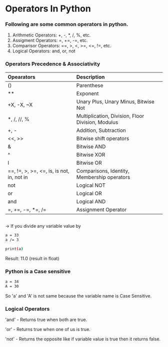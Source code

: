 
# Operators In Python
### Following are some common operators in python.

1. Arithmetic Operators: +, -, *, /, %, etc.
2. Assigment Operators: =, +=, -=, etc.
3. Comparisor Operators: ==, >, <, >=, <=, !=, etc.
4. Logical Operators: and, or, not

### Operators Precedence & Associativity

| Opearators | Description |
| :-------- | :------- |
| () | Parenthese|
| ** | Exponent |
| +X, -X, ~X | Unary Plus, Unary Minus, Bitwise Not |
| *, /, //, % | Multiplication, Division, Floor Division, Modulus
| +, - | Addition, Subtraction |
| <<, >> | Bitwise shift operators |
| & | Bitwise AND |
| ^ | Bitwise XOR |
| l | Bitwise OR |
| ==, !=, >, >=, <=, is, is not, in, not in | Comparisons, Identity, Membership operators |
| not | Logical NOT |
| or | Logical OR |
| and | Logical AND |
| =, +=, -=, *=, /= | Assignment Operator |

##

-> If you divide any variable value by 

```bash
a = 33
a /= 3

print(a)
```
Result: 11.0 (result in float)

### Python is a Case sensitive

```bash
a = 34
A = 30
```

So 'a' and 'A' is not same because the variable name is Case Sensitive.

### Logical Operators

'and' - Returns true when both are true.

'or' - Returns true when one of us is true.

'not' - Returns the opposite like if variable value is true then it returns false.
